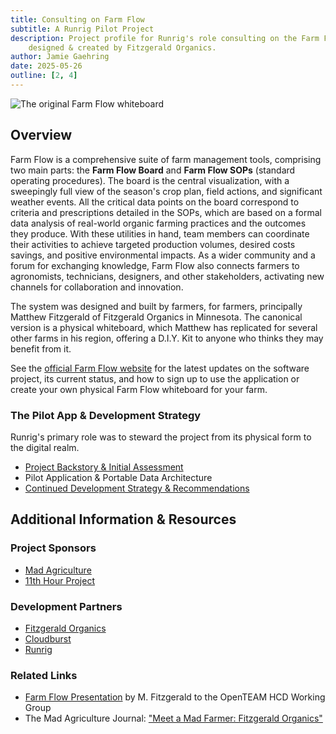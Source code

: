 ```yaml
---
title: Consulting on Farm Flow
subtitle: A Runrig Pilot Project
description: Project profile for Runrig's role consulting on the Farm Flow app
    designed & created by Fitzgerald Organics.
author: Jamie Gaehring
date: 2025-05-26
outline: [2, 4]
---
```


![](/whiteboard_2024-06-09-a.jpg "The original Farm Flow whiteboard")

## Overview
Farm Flow is a comprehensive suite of farm management tools, comprising two main
parts: the __Farm Flow Board__ and __Farm Flow SOPs__ (standard operating
procedures). The board is the central visualization, with a sweepingly full view
of the season's crop plan, field actions, and significant weather events. All
the critical data points on the board correspond to criteria and prescriptions
detailed in the SOPs, which are based on a formal data analysis of real-world
organic farming practices and the outcomes they produce. With these utilities in
hand, team members can coordinate their activities to achieve targeted
production volumes, desired costs savings, and positive environmental impacts.
As a wider community and a forum for exchanging knowledge, Farm Flow also
connects farmers to agronomists, technicians, designers, and other stakeholders,
activating new channels for collaboration and innovation.

The system was designed and built by farmers, for farmers, principally Matthew
Fitzgerald of Fitzgerald Organics in Minnesota. The canonical version is a
physical whiteboard, which Matthew has replicated for several other farms in his
region, offering a D.I.Y. Kit to anyone who thinks they may benefit from it.

See the [official Farm Flow website] for the latest updates on the software
project, its current status, and how to sign up to use the application or create
your own physical Farm Flow whiteboard for your farm.

[official Farm Flow website]: https://www.tryfarmflow.com/

### The Pilot App & Development Strategy
Runrig's primary role was to steward the project from its physical form to the
digital realm.

- [Project Backstory & Initial Assessment]
- Pilot Application & Portable Data Architecture
- [Continued Development Strategy & Recommendations]


[Project Backstory & Initial Assessment]: /posts/farm-flow-backstory
[Continued Development Strategy & Recommendations]: /posts/farm-flow-strategy

## Additional Information & Resources
### Project Sponsors
- [Mad Agriculture]
- [11th Hour Project]

[Mad Agriculture]: https://madagriculture.org/journal/meet-a-mad-farmer-fitzgerald-organics
[11th Hour Project]: https://11thhourproject.org/

### Development Partners
- [Fitzgerald Organics]
- [Cloudburst]
- [Runrig]

[Fitzgerald Organics]: https://www.fitzgeraldorganics.net/
[Cloudburst]: https://www.cloudburststudio.com/
[Runrig]: https://www.runrig.org/

### Related Links
- [Farm Flow Presentation] by M. Fitzgerald to the OpenTEAM HCD Working Group
- The Mad Agriculture Journal: ["Meet a Mad Farmer: Fitzgerald Organics"]

[Farm Flow Presentation]: https://share.mayfirst.org/s/Bj5FknFttsib2LD
["Meet a Mad Farmer: Fitzgerald Organics"]: https://madagriculture.org/journal/meet-a-mad-farmer-fitzgerald-organics
